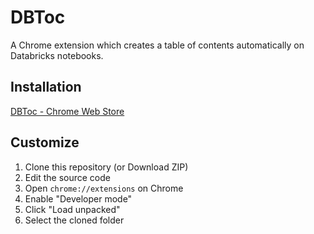 # DBToc

A Chrome extension which creates a table of contents automatically on Databricks notebooks.

## Installation

[DBToc - Chrome Web Store](https://chrome.google.com/webstore/detail/dbtoc/jjhilakkioopdihinonnjohnhdmpfhgb)

## Customize

1. Clone this repository (or Download ZIP)
1. Edit the source code
1. Open `chrome://extensions` on Chrome
1. Enable "Developer mode"
1. Click "Load unpacked"
1. Select the cloned folder
